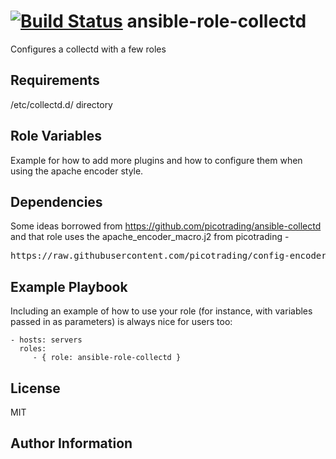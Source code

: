 [![Build Status](https://travis-ci.org/CSC-IT-Center-for-Science/ansible-role-collectd.svg)](https://travis-ci.org/CSC-IT-Center-for-Science/ansible-role-collectd)
ansible-role-collectd
=========

Configures a collectd with a few roles

Requirements
------------

/etc/collectd.d/ directory

Role Variables
--------------

Example for how to add more plugins and how to configure them when using the apache encoder style.

Dependencies
------------

Some ideas borrowed from https://github.com/picotrading/ansible-collectd and that role uses the apache\_encoder\_macro.j2 from picotrading - 

<pre>
https://raw.githubusercontent.com/picotrading/config-encoder-macros/master/macros/apache_encode_macro.j2
</pre>

Example Playbook
----------------

Including an example of how to use your role (for instance, with variables passed in as parameters) is always nice for users too:

    - hosts: servers
      roles:
         - { role: ansible-role-collectd }

License
-------

MIT

Author Information
------------------

